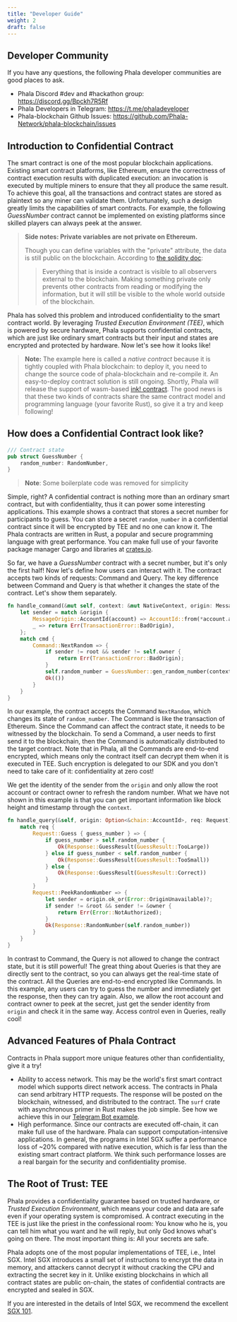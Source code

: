 ```yaml
---
title: "Developer Guide"
weight: 2
draft: false
---
```


## Developer Community

If you have any questions, the following Phala developer communities are good places to ask.

- Phala Discord #dev and #hackathon group: <https://discord.gg/Bpckh7R5Rf>
- Phala Developers in Telegram: <https://t.me/phaladeveloper>
- Phala-blockchain Github Issues: <https://github.com/Phala-Network/phala-blockchain/issues>


## Introduction to Confidential Contract

The smart contract is one of the most popular blockchain applications. Existing smart contract platforms, like Ethereum, ensure the correctness of contract execution results with duplicated execution: an invocation is executed by multiple miners to ensure that they all produce the same result.
To achieve this goal, all the transactions and contract states are stored as plaintext so any miner can validate them.
Unfortunately, such a design greatly limits the capabilities of smart contracts. For example, the following *GuessNumber* contract cannot be implemented on existing platforms since skilled players can always peek at the answer.

> **Side notes: Private variables are not private on Ethereum.**
>
> Though you can define variables with the "private" attribute, the data is still public on the blockchain. According to [the solidity doc](https://solidity.readthedocs.io/en/v0.7.3/contracts.html):
> > Everything that is inside a contract is visible to all observers external to the blockchain. Making something private only prevents other contracts from reading or modifying the information, but it will still be visible to the whole world outside of the blockchain.

Phala has solved this problem and introduced confidentiality to the smart contract world. By leveraging *Trusted Execution Environment (TEE)*, which is powered by secure hardware, Phala supports confidential contracts, which are just like ordinary smart contracts but their input and states are encrypted and protected by hardware. Now let's see how it looks like!

> **Note:** The example here is called a *native contract* because it is tightly coupled with Phala blockchain: to deploy it, you need to change the source code of phala-blockchain and re-compile it.
> An easy-to-deploy contract solution is still ongoing. Shortly, Phala will release the support of wasm-based [ink! contract](https://github.com/paritytech/ink).
> The good news is that these two kinds of contracts share the same contract model and programming language (your favorite Rust), so give it a try and keep following!


## How does a Confidential Contract look like?

```rust
/// Contract state
pub struct GuessNumber {
    random_number: RandomNumber,
}
```

> **Note**: Some boilerplate code was removed for simplicity

Simple, right? A confidential contract is nothing more than an ordinary smart contract, but with confidentiality, thus it can power some interesting applications. This example shows a contract that stores a secret number for participants to guess. You can store a secret `random_number` in a confidential contract since it will be encrypted by TEE and no one can know it.
The Phala contracts are written in Rust, a popular and secure programming language with great performance. You can make full use of your favorite package manager Cargo and libraries at [crates.io](https://crates.io).

So far, we have a *GuessNumber* contract with a secret number, but it's only the first half! Now let's define how users can interact with it.
The contract accepts two kinds of requests: Command and Query. The key difference between Command and Query is that whether it changes the state of the contract. Let's show them separately.

```rust
fn handle_command(&mut self, context: &mut NativeContext, origin: MessageOrigin, cmd: Command) -> TransactionResult {
    let sender = match &origin {
        MessageOrigin::AccountId(account) => AccountId::from(*account.as_fixed_bytes()),
        _ => return Err(TransactionError::BadOrigin),
    };
    match cmd {
        Command::NextRandom => {
            if sender != root && sender != self.owner {
                return Err(TransactionError::BadOrigin);
            }
            self.random_number = GuessNumber::gen_random_number(context);
            Ok(())
        }
    }
}
```

In our example, the contract accepts the Command `NextRandom`, which changes its state of `random_number`. The Command is like the transaction of Ethereum. Since the Command can affect the contract state, it needs to be witnessed by the blockchain. To send a Command, a user needs to first send it to the blockchain, then the Command is automatically distributed to the target contract.
Note that in Phala, all the Commands are end-to-end encrypted, which means only the contract itself can decrypt them when it is executed in TEE. Such encryption is delegated to our SDK and you don't need to take care of it: confidentiality at zero cost!

We get the identity of the sender from the `origin` and only allow the root account or contract owner to refresh the random number. What we have not shown in this example is that you can get important information like block height and timestamp through the `context`.

```rust
fn handle_query(&self, origin: Option<&chain::AccountId>, req: Request) -> Result<Response, Error> {
    match req {
        Request::Guess { guess_number } => {
            if guess_number > self.random_number {
                Ok(Response::GuessResult(GuessResult::TooLarge))
            } else if guess_number < self.random_number {
                Ok(Response::GuessResult(GuessResult::TooSmall))
            } else {
                Ok(Response::GuessResult(GuessResult::Correct))
            }
        }
        Request::PeekRandomNumber => {
            let sender = origin.ok_or(Error::OriginUnavailable)?;
            if sender != &root && sender != &owner {
                return Err(Error::NotAuthorized);
            }
            Ok(Response::RandomNumber(self.random_number))
        }
    }
}
```

In contrast to Command, the Query is not allowed to change the contract state, but it is still powerful! The great thing about Queries is that they are directly sent to the contract, so you can always get the real-time state of the contract. All the Queries are end-to-end encrypted like Commands.
In this example, any users can try to guess the number and immediately get the response, then they can try again. Also, we allow the root account and contract owner to peek at the secret, just get the sender identity from `origin` and check it in the same way. Access control even in Queries, really cool!


## Advanced Features of Phala Contract

Contracts in Phala support more unique features other than confidentiality, give it a try!

- Ability to access network. This may be the world's first smart contract model which supports direct network access. The contracts in Phala can send arbitrary HTTP requests. The response will be posted on the blockchain, witnessed, and distributed to the contract. The `surf` crate with asynchronous primer in Rust makes the job simple. See how we achieve this in our [Telegram Bot example](https://github.com/Phala-Network/phala-blockchain/blob/encode-hackathon-2021/crates/phactory/src/contracts/btc_price_bot.rs).
- High performance. Since our contracts are executed off-chain, it can make full use of the hardware. Phala can support computation-intensive applications. In general, the programs in Intel SGX suffer a performance loss of ~20% compared with native execution, which is far less than the existing smart contract platform. We think such performance losses are a real bargain for the security and confidentiality promise.


## The Root of Trust: TEE

Phala provides a confidentiality guarantee based on trusted hardware, or *Trusted Execution Environment*, which means your code and data are safe even if your operating system is compromised. A contract executing in the TEE is just like the priest in the confessional room: You know who he is, you can tell him what you want and he will reply, but only God knows what's going on there. The most important thing is: All your secrets are safe.

Phala adopts one of the most popular implementations of TEE, i.e., Intel SGX. Intel SGX introduces a small set of instructions to encrypt the data in memory, and attackers cannot decrypt it without cracking the CPU and extracting the secret key in it. Unlike existing blockchains in which all contract states are public on-chain, the states of confidential contracts are encrypted and sealed in SGX.

If you are interested in the details of Intel SGX, we recommend the excellent [SGX 101](https://sgx101.gitbook.io/sgx101/).
